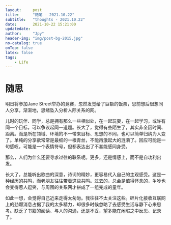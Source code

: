 ```yaml
---
layout:     post
title:      "随笔 - 2021.10.22"
subtitle:   "thoughts - 2021.10.22"
date:       2021-10-22 15:21:00
updatedate:
author:     "Jpy"
header-img: "img/post-bg-2015.jpg"
no-catalog: true
onTop: false
latex: false
tags:
    - Life
---
```


# 随思

明日将参加Jane Street举办的竞赛，忽然发觉给了巨额的饭票，思前想后很想同人分享，渐渐地，思绪坠入分析人际关系的网。

儿时的玩伴、同学，总是拥有那么一些相似处，在一起玩耍，在一起学习，或许有同一个目标，可以争议起同一道题。长大了，觉得有些陌生了，其实非全因时间、距离。而是所在领域、环境的不一带来目标、思想的不同，也可以简单归纳为人变了。单纯的分享欲常常是最细的一根青丝，不能再激起大的涟漪了。回应可能是一句感叹，可能是一个表情符号，但都表达出了不甚能感同身受。

那么，人们为什么还要寻求过往的联系呢。更多，还是情感上，而不是自功利出发。

长大了，总能听出歌曲的深意，诗词的精妙，更容易代入自己的主观感受。这是一种经历的共鸣，而老朋友往往带着这些共鸣。过去的，总会是值得怀念的，争吵也会变得惹人逗笑，与周围的关系网才拼成了一组完成的童年。

如此一想，会觉得自己近来走得太匆匆。我往往不太关注这些。碎片化接收互联网上的劲爆消息占据了我的太多精力，却很多时候忽略了去感受生活与静下心来思考。缺乏了书籍的阅读、与人的沟通，还是不妥，望多能在闲暇之中反思、记录了。